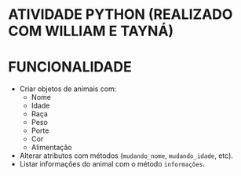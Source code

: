 # ATIVIDADE PYTHON (REALIZADO COM WILLIAM E TAYNÁ)

# FUNCIONALIDADE 
- Criar objetos de animais com:
  - Nome
  - Idade
  - Raça
  - Peso
  - Porte
  - Cor
  - Alimentação
- Alterar atributos com métodos (`mudando_nome`, `mudando_idade`, etc).
- Listar informações do animal com o método `informações`.

